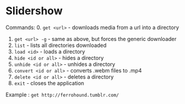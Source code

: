 # Slidershow
  
Commands:
  0. `get <url>` - downloads media from a url into a directory
  1. `get <url> -g` - same as above, but forces the generic downloader
  2. `list` - lists all directories downloaded
  3. `load <id>` - loads a directory
  4. `hide <id or all>` - hides a directory
  5. `unhide <id or all>` - unhides a directory
  6. `convert <id or all>` - converts .webm files to .mp4
  7. `delete <id or all>` - deletes a directory
  8. `exit` - closes the application
  
Example : `get http://ferrohound.tumblr.com/`
